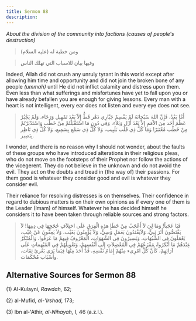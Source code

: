 ```yaml
---
title: Sermon 88
description: 
---
```


*About the division of the community into factions (causes of people's
destruction)*

> ومن خطبة له (عليه السلام)

> وفيها بيان للاسباب التي تهلك الناس

Indeed, Allah did not crush any unruly tyrant in this world except after
allowing him time and opportunity and did not join the broken bone of
any people *(ummah)* until He did not inflict calamity and distress upon
them. Even less than what sufferings and misfortunes have yet to fall
upon you or have already befallen you are enough for giving lessons.
Every man with a heart is not intelligent, every ear does not listen and
every eye does not see.

> أَمَّا بَعْدُ، فَإِنَّ اللهَ سُبْحانَهُ لَمْ يَقْصِمْ جَبَّارِي دَهْر قَطُّ إِلاّ بَعْدَ تَمْهِيل وَرَخَاء، وَلَمْ
> يَجْبُرْ عَظْمَ أَحَد مِنَ الاْمَمِ إِلاَّ بَعْدَ أَزْل وَبَلاَء، وَفِي دُونِ مَا اسْتَقْبَلْتُمْ مِنْ خَطْب
> وَاسْتَدْبَرْتُمْ مِنْ خَطْب مُعْتَبَرٌ! وَمَا كُلُّ ذِي قَلْب بَلَبِيب، وَلاَ كُلُّ ذِي سَمْع بِسَمِيع، وَلاَ
> كُلُّ ذِي نَاظِر بِبَصِير.

I wonder, and there is no reason why I should not wonder, about the
faults of these groups who have introduced alterations in their
religious pleas, who do not move on the footsteps of their Prophet nor
follow the actions of the vicegerent. They do not believe in the unknown
and do not avoid the evil. They act on the doubts and tread in (the way
of) their passions. For them good is whatever they consider good and
evil is whatever they consider evil.

Their reliance for resolving distresses is on themselves. Their
confidence in regard to dubious matters is on their own opinions as if
every one of them is the Leader (Imam) of himself. Whatever he has
decided himself he considers it to have been taken through reliable
sources and strong factors.

> فَيَا عَجَباً! وَمَا لِيَ لاَ أَعْجَبُ مِنْ خَطَإِ هذِهِ الْفِرَقِ عَلَى اختِلاَفِ حُجَجِهَا فِي دِينِهَا!
> لاَ يَقْتَصُّونَ أَثَرَ نَبِيٍّ، وَلاَيَقْتَدُونَ بَعَمَلِ وَصِيٍّ، وَلاَ يُؤْمِنُونَ بَغَيْب، وَلاَ يَعِفُّونَ عَنْ
> عَيْب، يَعْمَلُونَ فِي الشُّبُهَاتِ، وَيَسِيرُونَ فِي الشَّهَوَاتِ، الْمَعْرُوفُ فِيهمْ مَا عَرَفُوا،
> وَالْمُنْكَرُ عِنْدَهُمْ مَا أَنْكَرُوا، مَفْزَعُهُمْ فِي الْمُعْضِلاَتِ إِلَى أَنْفُسِهمْ، وَتَعْوِيلُهُمْ فِي
> المُبْهماتِ عَلَى آرَائِهِمْ، كَأَنَّ كُلَّ امْرِىء مِنْهُمْ إِمَامُ نَفْسِهِ، قَدْ أَخَذَ مِنْهَا فِيَما يَرَى
> بَعُرىً ثِقَات، وأَسْبَاب مُحْكَمَات.

## Alternative Sources for Sermon 88

\(1\) Al-Kulayni, *Rawdah,* 62;

\(2\) al-Mufid, *al-\'Irshad,* 173;

\(3\) Ibn al-\'Athir, *al-Nihayah,* I, 46 (a.z.l.).